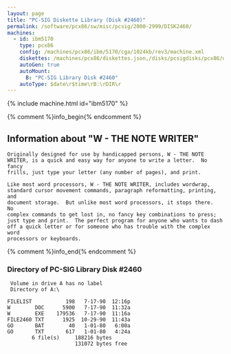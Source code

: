 ```yaml
---
layout: page
title: "PC-SIG Diskette Library (Disk #2460)"
permalink: /software/pcx86/sw/misc/pcsig/2000-2999/DISK2460/
machines:
  - id: ibm5170
    type: pcx86
    config: /machines/pcx86/ibm/5170/cga/1024kb/rev3/machine.xml
    diskettes: /machines/pcx86/diskettes.json,/disks/pcsigdisks/pcx86/diskettes.json
    autoGen: true
    autoMount:
      B: "PC-SIG Library Disk #2460"
    autoType: $date\r$time\rB:\rDIR\r
---
```


{% include machine.html id="ibm5170" %}

{% comment %}info_begin{% endcomment %}

## Information about "W - THE NOTE WRITER"

    Originally designed for use by handicapped persons, W - THE NOTE
    WRITER, is a quick and easy way for anyone to write a letter.  No fancy
    frills, just type your letter (any number of pages), and print.
    
    Like most word processors, W - THE NOTE WRITER, includes wordwrap,
    standard cursor movement commands, paragraph reformatting, printing, and
    document storage.  But unlike most word processors, it stops there.  No
    complex commands to get lost in, no fancy key combinations to press;
    just type and print.  The perfect program for anyone who wants to dash
    off a quick letter or for someone who has trouble with the complex word
    processors or keyboards.
{% comment %}info_end{% endcomment %}


### Directory of PC-SIG Library Disk #2460

     Volume in drive A has no label
     Directory of A:\

    FILELIST           198   7-17-90  12:16p
    W        DOC      5900   7-17-90  11:32a
    W        EXE    179536   7-17-90  11:16a
    FILE2460 TXT      1925  10-29-90  11:43a
    GO       BAT        40   1-01-80   6:00a
    GO       TXT       617   1-01-80   4:24a
            6 file(s)     188216 bytes
                          131072 bytes free
